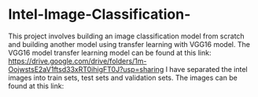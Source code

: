 # Intel-Image-Classification-
This project involves building an image classification model from scratch and building another model using transfer learning with VGG16 model. 
The VGG16 model transfer learning model can be found at this link: https://drive.google.com/drive/folders/1m-OojwstsE2aV1ftsd33xRT0ihigFT0J?usp=sharing
I have separated the intel images into train sets, test sets and validation sets. 
The images can be found at this link: 
